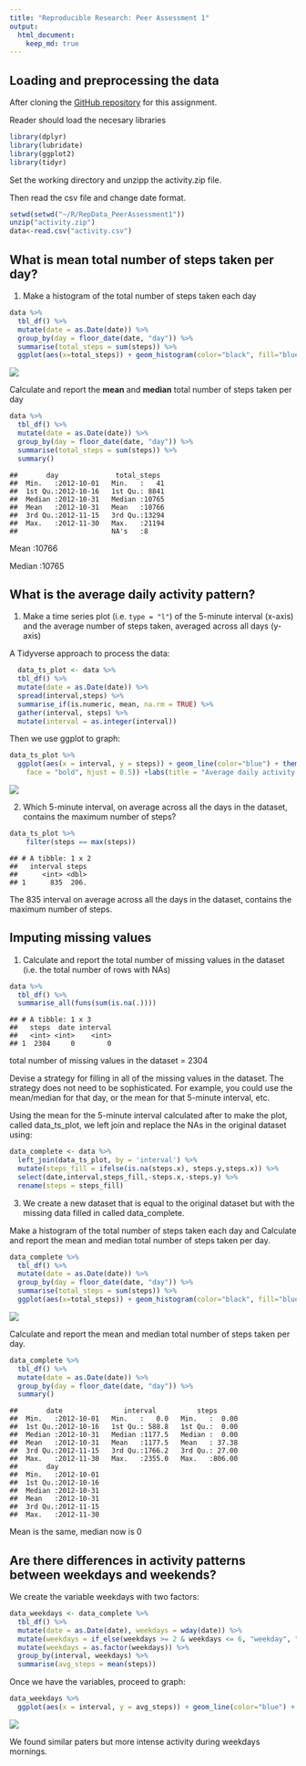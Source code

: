 ```yaml
---
title: "Reproducible Research: Peer Assessment 1"
output: 
  html_document:
    keep_md: true
---
```



## Loading and preprocessing the data
After cloning the [GitHub repository](http://github.com/rdpeng/RepData_PeerAssessment1) for this assignment. 

Reader should load the necesary libraries  


```r
library(dplyr)
library(lubridate)
library(ggplot2)
library(tidyr)
```

Set the working directory and unzipp the activity.zip file.  

Then read the csv file and change date format.  


```r
setwd(setwd("~/R/RepData_PeerAssessment1"))
unzip("activity.zip")
data<-read.csv("activity.csv")
```
## What is mean total number of steps taken per day?

1. Make a histogram of the total number of steps taken each day  


```r
data %>% 
  tbl_df() %>% 
  mutate(date = as.Date(date)) %>% 
  group_by(day = floor_date(date, "day")) %>%
  summarise(total_steps = sum(steps)) %>% 
  ggplot(aes(x=total_steps)) + geom_histogram(color="black", fill="blue", binwidth = 5000) 
```

![](PA1_template_files/figure-html/calculate-1.png)<!-- -->

Calculate and report the **mean** and **median** total number of steps taken per day  


```r
data %>% 
  tbl_df() %>% 
  mutate(date = as.Date(date)) %>% 
  group_by(day = floor_date(date, "day")) %>%
  summarise(total_steps = sum(steps)) %>% 
  summary() 
```

```
##       day              total_steps   
##  Min.   :2012-10-01   Min.   :   41  
##  1st Qu.:2012-10-16   1st Qu.: 8841  
##  Median :2012-10-31   Median :10765  
##  Mean   :2012-10-31   Mean   :10766  
##  3rd Qu.:2012-11-15   3rd Qu.:13294  
##  Max.   :2012-11-30   Max.   :21194  
##                       NA's   :8
```
Mean   :10766

Median :10765

## What is the average daily activity pattern?

1. Make a time series plot (i.e. `type = "l"`) of the 5-minute interval (x-axis) and the average number of steps taken, averaged across all days (y-axis)

A Tidyverse approach to process the data:  


```r
  data_ts_plot <- data %>% 
  tbl_df() %>% 
  mutate(date = as.Date(date)) %>% 
  spread(interval,steps) %>% 
  summarise_if(is.numeric, mean, na.rm = TRUE) %>% 
  gather(interval, steps) %>% 
  mutate(interval = as.integer(interval))
```

Then we use ggplot to graph:


```r
data_ts_plot %>% 
  ggplot(aes(x = interval, y = steps)) + geom_line(color="blue") + theme(plot.title = element_text(size = 16, 
    face = "bold", hjust = 0.5)) +labs(title = "Average daily activity pattern")
```

![](PA1_template_files/figure-html/unnamed-chunk-2-1.png)<!-- -->

2. Which 5-minute interval, on average across all the days in the dataset, contains the maximum number of steps?  


```r
data_ts_plot %>% 
    filter(steps == max(steps))
```

```
## # A tibble: 1 x 2
##   interval steps
##      <int> <dbl>
## 1      835  206.
```

The 835 interval on average across all the days in the dataset, contains the maximum number of steps.  

## Imputing missing values

1. Calculate and report the total number of missing values in the dataset (i.e. the total number of rows with NAs)  


```r
data %>% 
  tbl_df() %>% 
  summarise_all(funs(sum(is.na(.))))
```

```
## # A tibble: 1 x 3
##   steps  date interval
##   <int> <int>    <int>
## 1  2304     0        0
```

total number of missing values in the dataset = 2304

Devise a strategy for filling in all of the missing values in the dataset. The strategy does not need to be sophisticated. For example, you could use the mean/median for that day, or the mean for that 5-minute interval, etc.  

Using the mean for the 5-minute interval calculated after to make the plot, called data_ts_plot, we left join and replace the NAs in the original dataset using:


```r
data_complete <- data %>% 
  left_join(data_ts_plot, by = 'interval') %>% 
  mutate(steps_fill = ifelse(is.na(steps.x), steps.y,steps.x)) %>% 
  select(date,interval,steps_fill,-steps.x,-steps.y) %>% 
  rename(steps = steps_fill)
```

3. We create a new dataset that is equal to the original dataset but with the missing data filled in called data_complete.  

Make a histogram of the total number of steps taken each day and Calculate and report the mean and median total number of steps taken per day. 


```r
data_complete %>% 
  tbl_df() %>% 
  mutate(date = as.Date(date)) %>% 
  group_by(day = floor_date(date, "day")) %>%
  summarise(total_steps = sum(steps)) %>% 
  ggplot(aes(x=total_steps)) + geom_histogram(color="black", fill="blue", binwidth = 5000)
```

![](PA1_template_files/figure-html/unnamed-chunk-6-1.png)<!-- -->

Calculate and report the mean and median total number of steps taken per day.  



```r
data_complete %>% 
  tbl_df() %>% 
  mutate(date = as.Date(date)) %>% 
  group_by(day = floor_date(date, "day")) %>%
  summary() 
```

```
##       date               interval          steps       
##  Min.   :2012-10-01   Min.   :   0.0   Min.   :  0.00  
##  1st Qu.:2012-10-16   1st Qu.: 588.8   1st Qu.:  0.00  
##  Median :2012-10-31   Median :1177.5   Median :  0.00  
##  Mean   :2012-10-31   Mean   :1177.5   Mean   : 37.38  
##  3rd Qu.:2012-11-15   3rd Qu.:1766.2   3rd Qu.: 27.00  
##  Max.   :2012-11-30   Max.   :2355.0   Max.   :806.00  
##       day            
##  Min.   :2012-10-01  
##  1st Qu.:2012-10-16  
##  Median :2012-10-31  
##  Mean   :2012-10-31  
##  3rd Qu.:2012-11-15  
##  Max.   :2012-11-30
```

Mean is the same, median now is 0

## Are there differences in activity patterns between weekdays and weekends?

We create the variable weekdays with two factors:


```r
data_weekdays <- data_complete %>% 
  tbl_df() %>% 
  mutate(date = as.Date(date), weekdays = wday(date)) %>% 
  mutate(weekdays = if_else(weekdays >= 2 & weekdays <= 6, "weekday", "weekend")) %>% 
  mutate(weekdays = as.factor(weekdays)) %>% 
  group_by(interval, weekdays) %>%
  summarise(avg_steps = mean(steps)) 
```

Once we have the variables, proceed to graph:


```r
data_weekdays %>% 
  ggplot(aes(x = interval, y = avg_steps)) + geom_line(color="blue") + facet_grid(rows = vars(weekdays))
```

![](PA1_template_files/figure-html/unnamed-chunk-9-1.png)<!-- -->

We found similar paters but more intense activity during weekdays mornings.  
